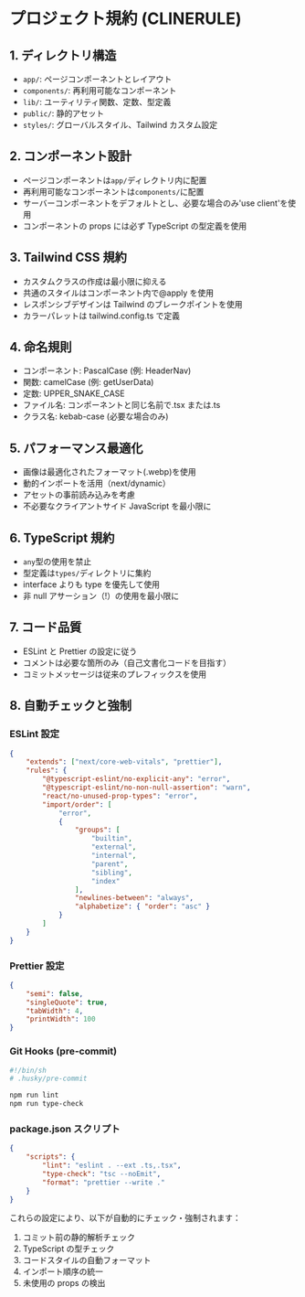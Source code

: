 # プロジェクト規約 (CLINERULE)

## 1. ディレクトリ構造

-   `app/`: ページコンポーネントとレイアウト
-   `components/`: 再利用可能なコンポーネント
-   `lib/`: ユーティリティ関数、定数、型定義
-   `public/`: 静的アセット
-   `styles/`: グローバルスタイル、Tailwind カスタム設定

## 2. コンポーネント設計

-   ページコンポーネントは`app/`ディレクトリ内に配置
-   再利用可能なコンポーネントは`components/`に配置
-   サーバーコンポーネントをデフォルトとし、必要な場合のみ'use client'を使用
-   コンポーネントの props には必ず TypeScript の型定義を使用

## 3. Tailwind CSS 規約

-   カスタムクラスの作成は最小限に抑える
-   共通のスタイルはコンポーネント内で@apply を使用
-   レスポンシブデザインは Tailwind のブレークポイントを使用
-   カラーパレットは tailwind.config.ts で定義

## 4. 命名規則

-   コンポーネント: PascalCase (例: HeaderNav)
-   関数: camelCase (例: getUserData)
-   定数: UPPER_SNAKE_CASE
-   ファイル名: コンポーネントと同じ名前で.tsx または.ts
-   クラス名: kebab-case (必要な場合のみ)

## 5. パフォーマンス最適化

-   画像は最適化されたフォーマット(.webp)を使用
-   動的インポートを活用（next/dynamic）
-   アセットの事前読み込みを考慮
-   不必要なクライアントサイド JavaScript を最小限に

## 6. TypeScript 規約

-   `any`型の使用を禁止
-   型定義は`types/`ディレクトリに集約
-   interface よりも type を優先して使用
-   非 null アサーション（!）の使用を最小限に

## 7. コード品質

-   ESLint と Prettier の設定に従う
-   コメントは必要な箇所のみ（自己文書化コードを目指す）
-   コミットメッセージは従来のプレフィックスを使用

## 8. 自動チェックと強制

### ESLint 設定

```json
{
	"extends": ["next/core-web-vitals", "prettier"],
	"rules": {
		"@typescript-eslint/no-explicit-any": "error",
		"@typescript-eslint/no-non-null-assertion": "warn",
		"react/no-unused-prop-types": "error",
		"import/order": [
			"error",
			{
				"groups": [
					"builtin",
					"external",
					"internal",
					"parent",
					"sibling",
					"index"
				],
				"newlines-between": "always",
				"alphabetize": { "order": "asc" }
			}
		]
	}
}
```

### Prettier 設定

```json
{
	"semi": false,
	"singleQuote": true,
	"tabWidth": 4,
	"printWidth": 100
}
```

### Git Hooks (pre-commit)

```bash
#!/bin/sh
# .husky/pre-commit

npm run lint
npm run type-check
```

### package.json スクリプト

```json
{
	"scripts": {
		"lint": "eslint . --ext .ts,.tsx",
		"type-check": "tsc --noEmit",
		"format": "prettier --write ."
	}
}
```

これらの設定により、以下が自動的にチェック・強制されます：

1. コミット前の静的解析チェック
2. TypeScript の型チェック
3. コードスタイルの自動フォーマット
4. インポート順序の統一
5. 未使用の props の検出
